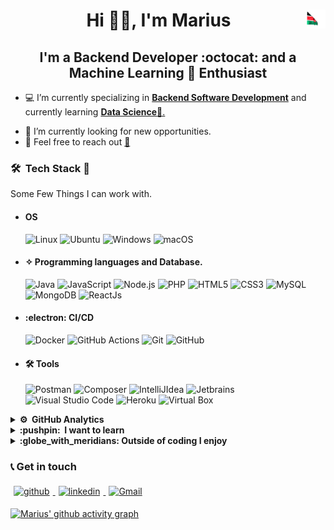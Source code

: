 # <div style="text-align: center">Hi 👋🏻, I'm **Marius** <img src="kenya.gif" height="30" width="30" align ="right"> </div>

## <center> I'm a **Backend Developer :octocat: and a Machine Learning :penguin: Enthusiast** </center>

- 💻 I’m currently specializing in <u> **Backend Software Development**</u> and currently learning <u>**Data Science**📱.</u>

<!-- - 📖 The cycle continues:

  - :poultry_leg: Eat&nbsp; :desktop_computer: Code &nbsp; :sleeping_bed: Sleep &nbsp; ♻️ Repeat. -->

- 🔭 I’m currently looking for new opportunities.
- 💬 Feel free to reach out <a href="mailto:mulamamarius@gmail.com?subject=From Your Github Buddy">:email:</a>

### 🛠 &nbsp;Tech Stack :brain:

Some Few Things I can work with.


- #### OS

  ![Linux](https://img.shields.io/badge/Linux-FCC624?style=plastic&logo=linux&logoColor=black&style=plastic)&nbsp;![Ubuntu](https://img.shields.io/badge/Ubuntu-E95420?style=plastic&logo=ubuntu&logoColor=white&style=plastic)&nbsp;![Windows](https://img.shields.io/badge/Windows-0078D6?style=flast&logo=windows&logoColor=white&style=plastic)&nbsp;![macOS](https://img.shields.io/badge/Mac%20OS-000000?style=plastic&logo=macos&logoColor=F0F0F0&style=plastic)

- #### ✧ Programming languages and Database.

  ![Java](https://img.shields.io/badge/-Java-blue?logo=OpenJDK&logoColor=white)&nbsp;![JavaScript](https://img.shields.io/badge/JavaScript-%23323330.svg?style=plastic&logo=javascript&logoColor=%23F7DF1E)&nbsp;![Node.js](https://img.shields.io/badge/-Node.Js-apple?logo=node.js)&nbsp;![PHP](https://img.shields.io/badge/PHP-05122A.svg?style=plastic&logo=php&logoColor=blue)&nbsp;![HTML5](https://img.shields.io/badge/html5-%23E34F26.svg?style=plastic&logo=html5&logoColor=white)&nbsp;![CSS3](https://img.shields.io/badge/CSS_3-%231572B6.svg?plastic&logo=css3&logoColor=white)&nbsp;![MySQL](https://img.shields.io/badge/mysql-%2300f.svg?style=plastic&logo=mysql&logoColor=white)&nbsp;![MongoDB](https://img.shields.io/badge/-MongoDB-apple?logo=mongodb)&nbsp;![ReactJs](https://img.shields.io/badge/-ReactJs-61DAFB?logo=react&logoColor=white&style=plastic)

- #### :electron: CI/CD

  ![Docker](https://img.shields.io/badge/docker-%230db7ed.svg?style=plastic&logo=docker&logoColor=white)&nbsp;![GitHub Actions](https://img.shields.io/badge/github%20actions-%232671E5.svg?style=plastic&logo=githubactions&logoColor=white)&nbsp;![Git](https://img.shields.io/badge/GIT-%23F05033.svg?style=plastic&logo=git&logoColor=white)&nbsp;![GitHub](https://img.shields.io/badge/-GitHub-05122A?style=plastic&logo=github)&nbsp;
- #### 🛠 Tools
  ![Postman](https://img.shields.io/badge/-Postman-black?logo=postman&style=plastic)&nbsp;![Composer](https://img.shields.io/badge/-Composer-chocolate?logo=composer&style=plastic)&nbsp;![IntelliJIdea](https://img.shields.io/badge/-IntelliJ%20IDEA-black?logo=IntelliJ%20IDEA&style=plastic)&nbsp;![Jetbrains](https://img.shields.io/badge/-Jetbrains-05122A?style=plastic&logo=Intellij-idea&logoColor=orange)&nbsp;![Visual Studio Code](https://img.shields.io/badge/Visual%20Studio%20Code-0078d7.svg?style=plastic&logo=visual-studio-code&logoColor=white)&nbsp;![Heroku](https://img.shields.io/badge/heroku-%23430098.svg?style=plastic&logo=heroku&logoColor=white)&nbsp;![Virtual Box](https://img.shields.io/badge/-VirtualBox-black?logo=virtualbox&style=plastic)

<details> 
<summary><b> ⚙️ &nbsp;GitHub Analytics</b></summary>    
<br>

<!--START_SECTION:waka-->

```text No activity tracked

```

<!--END_SECTION:waka-->

</details>

<details>    
<summary><b> :pushpin: &nbsp;I want to learn </b></summary>

- [ ] NLP
- [ ]  Foundational Models 
- [ ] Data Visualization
- [x] Spring Boot

</details>    
<details>    
<summary><b>:globe_with_meridians: Outside of coding I enjoy</b></summary>

- ![Spotify](https://img.shields.io/badge/Spotify-1ED760?style=plastic&logo=spotify&logoColor=white)

</details>
 


### 📞 Get in touch

<p>    
<a href="https://github.com/Marius-Mulama"><img alt="github" width="7%" style="padding:5px" src="https://img.icons8.com/clouds/100/000000/github.png"/>    
</a>    
<a href="https://www.linkedin.com/in/marius-mulama"><img alt="linkedin" width="7%" style="padding:5px" src="https://img.icons8.com/clouds/100/000000/linkedin.png"/>    
</a>       
<a href="mailto:mulamamarius@gmail.com?subject=From Your Github Buddy"><img alt="Gmail" width="7%" style="padding:5px" src="https://img.icons8.com/clouds/100/000000/gmail.png"/>    
</a>

</p>

[![Marius' github activity graph](https://github-readme-activity-graph.vercel.app/graph?username=Marius-Mulama&bg_color=ffffff&color=121212&line=1dd384&point=050505&area=true&hide_border=true)](https://github.com/ashutosh00710/github-readme-activity-graph)
